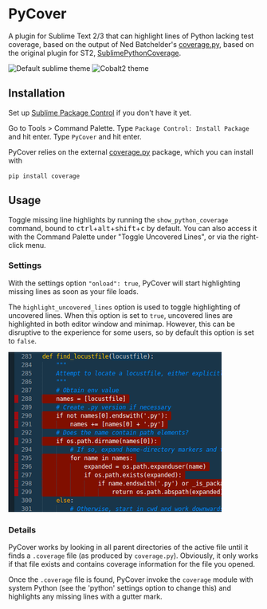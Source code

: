 # PyCover

A plugin for Sublime Text 2/3
that can highlight lines of Python lacking test coverage,
based on the output of Ned Batchelder's
[coverage.py](http://nedbatchelder.com/code/coverage/),
based on the original plugin for ST2,
[SublimePythonCoverage](https://github.com/davisagli/SublimePythonCoverage).

![Default sublime theme](/demo/default-theme.png?raw=true "Using default sublime theme")
![Cobalt2 theme](/demo/cobalt2-theme.png?raw=true "Using cobalt2 theme")

## Installation

Set up
[Sublime Package Control](http://wbond.net/sublime_packages/package_control)
if you don't have it yet.

Go to Tools > Command Palette.
Type `Package Control: Install Package` and hit enter.
Type `PyCover` and hit enter.

PyCover relies on the external
[coverage.py](http://nedbatchelder.com/code/coverage/) package,
which you can install with

    pip install coverage


## Usage

Toggle missing line highlights by running the `show_python_coverage` command,
bound to <kbd>ctrl</kbd>+<kbd>alt</kbd>+<kbd>shift</kbd>+<kbd>c</kbd>
by default.
You can also access it with the Command Palette under "Toggle Uncovered Lines",
or via the right-click menu.

### Settings

With the settings option `"onload": true`,
PyCover will start highlighting missing lines as soon as your file loads.

The `highlight_uncovered_lines` option is used to toggle highlighting of uncovered lines.
When this option is set to `true`, uncovered lines are highlighted in both editor window and minimap.
However, this can be disruptive to the experience for some users, so by default this option is set to `false`.

![Highlight uncovered lines of code](/demo/highlight_uncovered_lines.png?raw=true "Highlight uncovered lines of code")

### Details

PyCover works by looking in all parent directories of the active file
until it finds a `.coverage` file (as produced by `coverage.py`).
Obviously, it only works if that file exists
and contains coverage information for the file you opened.

Once the `.coverage` file is found, PyCover invoke the `coverage` module
with system Python (see the 'python' settings option to change this)
and highlights any missing lines with a gutter mark.
